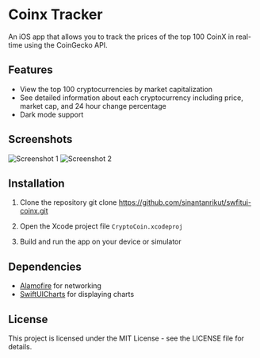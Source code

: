 # Coinx Tracker

An iOS app that allows you to track the prices of the top 100 CoinX in real-time using the CoinGecko API. 

## Features

- View the top 100 cryptocurrencies by market capitalization
- See detailed information about each cryptocurrency including price, market cap, and 24 hour change percentage
- Dark mode support

## Screenshots

![Screenshot 1](screenshots/screenshot1.png)
![Screenshot 2](screenshots/screenshot2.png)

## Installation

1. Clone the repository
git clone https://github.com/sinantanrikut/swfitui-coinx.git

2. Open the Xcode project file `CryptoCoin.xcodeproj`
3. Build and run the app on your device or simulator

## Dependencies

- [Alamofire](https://github.com/Alamofire/Alamofire) for networking
- [SwiftUICharts](https://github.com/AppPear/ChartView) for displaying charts

## License

This project is licensed under the MIT License - see the LICENSE file for details.
